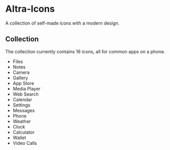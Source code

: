 # Altra-Icons
A collection of self-made icons with a modern design.

## Collection
The collection currently contains 16 icons, all for common apps on a phone.
- Files
- Notes
- Camera
- Gallery
- App Store
- Media Player
- Web Search
- Calendar
- Settings
- Messages
- Phone
- Weather
- Clock
- Calculator
- Wallet
- Video Calls
